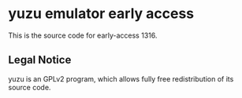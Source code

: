 yuzu emulator early access
=============

This is the source code for early-access 1316.

## Legal Notice

yuzu is an GPLv2 program, which allows fully free redistribution of its source code.